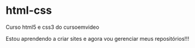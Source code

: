 # html-css
 Curso html5 e css3 do cursoemvideo

Estou aprendendo a criar sites e agora vou gerenciar meus repositórios!!!